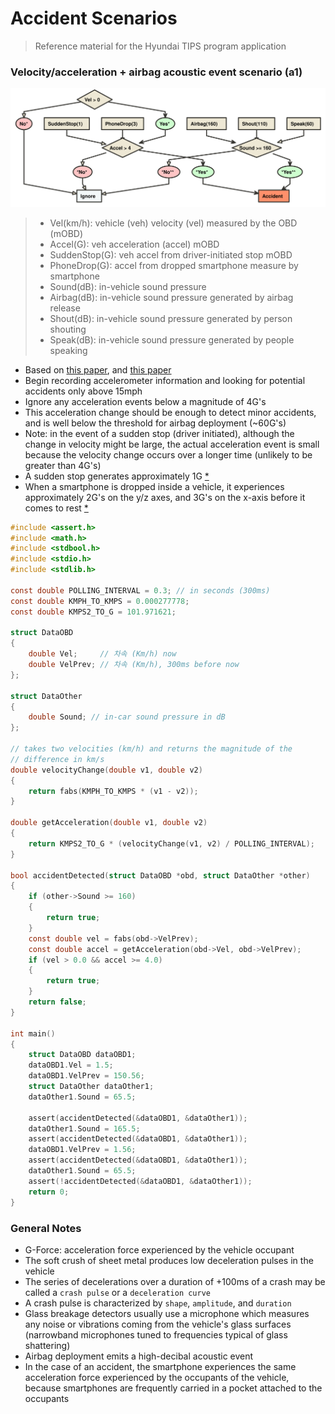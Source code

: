 # Accident Scenarios

> Reference material for the Hyundai TIPS program application

### Velocity/acceleration + airbag acoustic event scenario (a1)

![Alt accident_a1](images/accident_a1.svg)

> * Vel(km/h): vehicle (veh) velocity (vel) measured by the OBD (mOBD)
> * Accel(G): veh acceleration (accel) mOBD
> * SuddenStop(G): veh accel from driver-initiated stop mOBD
> * PhoneDrop(G): accel from dropped smartphone measure by smartphone
> * Sound(dB): in-vehicle sound pressure
> * Airbag(dB): in-vehicle sound pressure generated by airbag release
> * Shout(dB): in-vehicle sound pressure generated by person shouting
> * Speak(dB): in-vehicle sound pressure generated by people speaking

* Based on [this paper](https://drive.google.com/file/d/1QDbfbPimx4J_werIiUyXG3ZoOR6K9eps/view?usp=sharing), and [this paper](https://drive.google.com/file/d/1DYU_4OLVB49VQrmpePN6T9Jg_qmxFNcf/view?usp=sharing)
* Begin recording accelerometer information and looking for potential accidents only above 15mph
* Ignore any acceleration events below a magnitude of 4G's
* This acceleration change should be enough to detect minor accidents, and is well below the threshold for airbag deployment (~60G's)
* Note: in the event of a sudden stop (driver initiated), although the change in velocity might be large, the actual acceleration event is small because the velocity change occurs over a longer time (unlikely to be greater than 4G's)
* A sudden stop generates approximately 1G [*](https://drive.google.com/file/d/1DYU_4OLVB49VQrmpePN6T9Jg_qmxFNcf/view?usp=sharing)
* When a smartphone is dropped inside a vehicle, it experiences approximately 2G's on the y/z axes, and 3G's on the x-axis before it comes to rest [*](https://drive.google.com/file/d/1DYU_4OLVB49VQrmpePN6T9Jg_qmxFNcf/view?usp=sharing)


```c
#include <assert.h>
#include <math.h>
#include <stdbool.h>
#include <stdio.h>
#include <stdlib.h>

const double POLLING_INTERVAL = 0.3; // in seconds (300ms)
const double KMPH_TO_KMPS = 0.000277778;
const double KMPS2_TO_G = 101.971621;

struct DataOBD
{
    double Vel;     // 차속 (Km/h) now
    double VelPrev; // 차속 (Km/h), 300ms before now
};

struct DataOther
{
    double Sound; // in-car sound pressure in dB
};

// takes two velocities (km/h) and returns the magnitude of the
// difference in km/s
double velocityChange(double v1, double v2)
{
    return fabs(KMPH_TO_KMPS * (v1 - v2));
}

double getAcceleration(double v1, double v2)
{
    return KMPS2_TO_G * (velocityChange(v1, v2) / POLLING_INTERVAL);
}

bool accidentDetected(struct DataOBD *obd, struct DataOther *other)
{
    if (other->Sound >= 160)
    {
        return true;
    }
    const double vel = fabs(obd->VelPrev);
    const double accel = getAcceleration(obd->Vel, obd->VelPrev);
    if (vel > 0.0 && accel >= 4.0)
    {
        return true;
    }
    return false;
}

int main()
{
    struct DataOBD dataOBD1;
    dataOBD1.Vel = 1.5;
    dataOBD1.VelPrev = 150.56;
    struct DataOther dataOther1;
    dataOther1.Sound = 65.5;

    assert(accidentDetected(&dataOBD1, &dataOther1));
    dataOther1.Sound = 165.5;
    assert(accidentDetected(&dataOBD1, &dataOther1));
    dataOBD1.VelPrev = 1.56;
    assert(accidentDetected(&dataOBD1, &dataOther1));
    dataOther1.Sound = 65.5;
    assert(!accidentDetected(&dataOBD1, &dataOther1));
    return 0;
}
```

### General Notes
* G-Force: acceleration force experienced by the vehicle occupant
* The soft crush of sheet metal produces low deceleration pulses in the vehicle
* The series of decelerations over a duration of +100ms of a crash may be called a `crash pulse` or a `deceleration curve`
* A crash pulse is characterized by `shape`, `amplitude`, and `duration`
* Glass breakage detectors usually use a microphone which measures any noise or vibrations coming from the vehicle's glass surfaces (narrowband microphones tuned to frequencies typical of glass shattering)
* Airbag deployment emits a high-decibal acoustic event
* In the case of an accident, the smartphone experiences the same acceleration force experienced by the occupants of the vehicle, because smartphones are frequently carried in a pocket attached to the occupants
